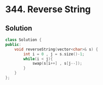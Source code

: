 ﻿# 344. Reverse String

## Solution

```c++
class Solution {
public:
    void reverseString(vector<char>& s) {
        int i = 0 , j = s.size()-1;
        while(i < j){
            swap(s[i++] , s[j--]);
        }
    }
};
```
